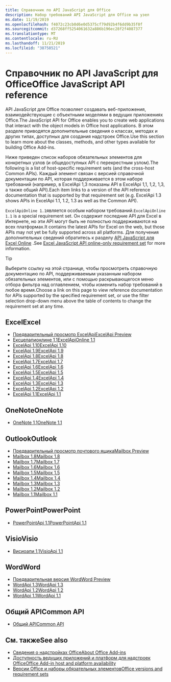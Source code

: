 ```yaml
---
title: Справочник по API JavaScript для Office
description: Набор требований API JavaScript для Office на узел
ms.date: 11/19/2019
ms.openlocfilehash: f4072c23cb0d6e0d5375cf79d92b4f6dd9b35f0f
ms.sourcegitcommit: d37268ff5254061632a886b196ec28f2f4087377
ms.translationtype: MT
ms.contentlocale: ru-RU
ms.lasthandoff: 11/21/2019
ms.locfileid: "38758521"
---
```

# <a name="office-javascript-api-reference"></a><span data-ttu-id="4b818-103">Справочник по API JavaScript для Office</span><span class="sxs-lookup"><span data-stu-id="4b818-103">Office JavaScript API reference</span></span>

<span data-ttu-id="4b818-104">API JavaScript для Office позволяет создавать веб-приложения, взаимодействующие с объектными моделями в ведущих приложениях Office.</span><span class="sxs-lookup"><span data-stu-id="4b818-104">The JavaScript API for Office enables you to create web applications that interact with the object models in Office host applications.</span></span> <span data-ttu-id="4b818-105">В этом разделе приводятся дополнительные сведения о классах, методах и других типах, доступных для создания надстроек Office.</span><span class="sxs-lookup"><span data-stu-id="4b818-105">Use this section to learn more about the classes, methods, and other types available for building Office Add-ins.</span></span>

<span data-ttu-id="4b818-106">Ниже приведен список наборов обязательных элементов для конкретных узлов (и общедоступных API с перекрестным узлом).</span><span class="sxs-lookup"><span data-stu-id="4b818-106">The following is a list of host-specific requirement sets (and the cross-host Common APIs).</span></span> <span data-ttu-id="4b818-107">Каждый элемент связан с версией справочной документации по API, которая поддерживается в этом наборе требований (например, в ExcelApi 1,3 показаны API в ExcelApi 1,1, 1,2, 1,3, а также общий API).</span><span class="sxs-lookup"><span data-stu-id="4b818-107">Each item links to a version of the API reference documentation that is supported by that requirement set (e.g. ExcelApi 1.3 shows APIs in ExcelApi 1.1, 1.2, 1.3 as well as the Common API).</span></span>

<span data-ttu-id="4b818-108">`ExcelApiOnline 1.1`является особым набором требований.</span><span class="sxs-lookup"><span data-stu-id="4b818-108">`ExcelApiOnline 1.1` is a special requirement set.</span></span> <span data-ttu-id="4b818-109">Он содержит последние API для Excel в Интернете, но эти API могут быть не полностью поддерживаются на всех платформах.</span><span class="sxs-lookup"><span data-stu-id="4b818-109">It contains the latest APIs for Excel on the web, but those APIs may not yet be fully supported across all platforms.</span></span> <span data-ttu-id="4b818-110">Для получения дополнительных сведений обратитесь к разделу [API JavaScript для Excel Online](/office/dev/add-ins/reference/requirement-sets/excel-api-online-requirement-set) .</span><span class="sxs-lookup"><span data-stu-id="4b818-110">See [Excel JavaScript API online-only requirement set](/office/dev/add-ins/reference/requirement-sets/excel-api-online-requirement-set) for more information.</span></span>

> [!TIP]
> <span data-ttu-id="4b818-111">Выберите ссылку на этой странице, чтобы просмотреть справочную документацию по API, поддерживаемым указанным набором обязательных элементов, или с помощью раскрывающегося меню отбора фильтра над оглавлением, чтобы изменить набор требований в любое время.</span><span class="sxs-lookup"><span data-stu-id="4b818-111">Choose a link on this page to view reference documentation for APIs supported by the specified requirement set, or use the filter selection drop-down menu above the table of contents to change the requirement set at any time.</span></span>

## <a name="excel"></a><span data-ttu-id="4b818-112">Excel</span><span class="sxs-lookup"><span data-stu-id="4b818-112">Excel</span></span>

- [<span data-ttu-id="4b818-113">Предварительный просмотр ExcelApi</span><span class="sxs-lookup"><span data-stu-id="4b818-113">ExcelApi Preview</span></span>](/javascript/api/excel?view=excel-js-preview)
- [<span data-ttu-id="4b818-114">Ексцелапионлине 1,1</span><span class="sxs-lookup"><span data-stu-id="4b818-114">ExcelApiOnline 1.1</span></span>](/javascript/api/excel?view=excel-js-online)
- [<span data-ttu-id="4b818-115">ExcelApi 1.10</span><span class="sxs-lookup"><span data-stu-id="4b818-115">ExcelApi 1.10</span></span>](/javascript/api/excel?view=excel-js-1.10)
- [<span data-ttu-id="4b818-116">ExcelApi 1.9</span><span class="sxs-lookup"><span data-stu-id="4b818-116">ExcelApi 1.9</span></span>](/javascript/api/excel?view=excel-js-1.9)
- [<span data-ttu-id="4b818-117">ExcelApi 1.8</span><span class="sxs-lookup"><span data-stu-id="4b818-117">ExcelApi 1.8</span></span>](/javascript/api/excel?view=excel-js-1.8)
- [<span data-ttu-id="4b818-118">ExcelApi 1.7</span><span class="sxs-lookup"><span data-stu-id="4b818-118">ExcelApi 1.7</span></span>](/javascript/api/excel?view=excel-js-1.7)
- [<span data-ttu-id="4b818-119">ExcelApi 1.6</span><span class="sxs-lookup"><span data-stu-id="4b818-119">ExcelApi 1.6</span></span>](/javascript/api/excel?view=excel-js-1.6)
- [<span data-ttu-id="4b818-120">ExcelApi 1.5</span><span class="sxs-lookup"><span data-stu-id="4b818-120">ExcelApi 1.5</span></span>](/javascript/api/excel?view=excel-js-1.5)
- [<span data-ttu-id="4b818-121">ExcelApi 1.4</span><span class="sxs-lookup"><span data-stu-id="4b818-121">ExcelApi 1.4</span></span>](/javascript/api/excel?view=excel-js-1.4)
- [<span data-ttu-id="4b818-122">ExcelApi 1.3</span><span class="sxs-lookup"><span data-stu-id="4b818-122">ExcelApi 1.3</span></span>](/javascript/api/excel?view=excel-js-1.3)
- [<span data-ttu-id="4b818-123">ExcelApi 1.2</span><span class="sxs-lookup"><span data-stu-id="4b818-123">ExcelApi 1.2</span></span>](/javascript/api/excel?view=excel-js-1.2)
- [<span data-ttu-id="4b818-124">ExcelApi 1.1</span><span class="sxs-lookup"><span data-stu-id="4b818-124">ExcelApi 1.1</span></span>](/javascript/api/excel?view=excel-js-1.1)

## <a name="onenote"></a><span data-ttu-id="4b818-125">OneNote</span><span class="sxs-lookup"><span data-stu-id="4b818-125">OneNote</span></span>

- [<span data-ttu-id="4b818-126">OneNote 1,1</span><span class="sxs-lookup"><span data-stu-id="4b818-126">OneNote 1.1</span></span>](/javascript/api/onenote?view=onenote-js-1.1)

## <a name="outlook"></a><span data-ttu-id="4b818-127">Outlook</span><span class="sxs-lookup"><span data-stu-id="4b818-127">Outlook</span></span>

- [<span data-ttu-id="4b818-128">Предварительный просмотр почтового ящика</span><span class="sxs-lookup"><span data-stu-id="4b818-128">Mailbox Preview</span></span>](/javascript/api/outlook?view=outlook-js-preview)
- [<span data-ttu-id="4b818-129">Mailbox 1.8</span><span class="sxs-lookup"><span data-stu-id="4b818-129">Mailbox 1.8</span></span>](/javascript/api/outlook?view=outlook-js-1.8)
- [<span data-ttu-id="4b818-130">Mailbox 1.7</span><span class="sxs-lookup"><span data-stu-id="4b818-130">Mailbox 1.7</span></span>](/javascript/api/outlook?view=outlook-js-1.7)
- [<span data-ttu-id="4b818-131">Mailbox 1.6</span><span class="sxs-lookup"><span data-stu-id="4b818-131">Mailbox 1.6</span></span>](/javascript/api/outlook?view=outlook-js-1.6)
- [<span data-ttu-id="4b818-132">Mailbox 1.5</span><span class="sxs-lookup"><span data-stu-id="4b818-132">Mailbox 1.5</span></span>](/javascript/api/outlook?view=outlook-js-1.5)
- [<span data-ttu-id="4b818-133">Mailbox 1.4</span><span class="sxs-lookup"><span data-stu-id="4b818-133">Mailbox 1.4</span></span>](/javascript/api/outlook?view=outlook-js-1.4)
- [<span data-ttu-id="4b818-134">Mailbox 1.3</span><span class="sxs-lookup"><span data-stu-id="4b818-134">Mailbox 1.3</span></span>](/javascript/api/outlook?view=outlook-js-1.3)
- [<span data-ttu-id="4b818-135">Mailbox 1.2</span><span class="sxs-lookup"><span data-stu-id="4b818-135">Mailbox 1.2</span></span>](/javascript/api/outlook?view=outlook-js-1.2)
- [<span data-ttu-id="4b818-136">Mailbox 1.1</span><span class="sxs-lookup"><span data-stu-id="4b818-136">Mailbox 1.1</span></span>](/javascript/api/outlook?view=outlook-js-1.1)

## <a name="powerpoint"></a><span data-ttu-id="4b818-137">PowerPoint</span><span class="sxs-lookup"><span data-stu-id="4b818-137">PowerPoint</span></span>

- [<span data-ttu-id="4b818-138">PowerPointApi 1.1</span><span class="sxs-lookup"><span data-stu-id="4b818-138">PowerPointApi 1.1</span></span>](/javascript/api/powerpoint?view=powerpoint-js-1.1)

## <a name="visio"></a><span data-ttu-id="4b818-139">Visio</span><span class="sxs-lookup"><span data-stu-id="4b818-139">Visio</span></span>

- [<span data-ttu-id="4b818-140">Висиоапи 1,1</span><span class="sxs-lookup"><span data-stu-id="4b818-140">VisioApi 1.1</span></span>](/javascript/api/visio?view=visio-js-1.1)

## <a name="word"></a><span data-ttu-id="4b818-141">Word</span><span class="sxs-lookup"><span data-stu-id="4b818-141">Word</span></span>

- [<span data-ttu-id="4b818-142">Предварительная версия Word</span><span class="sxs-lookup"><span data-stu-id="4b818-142">Word Preview</span></span>](/javascript/api/word?view=word-js-preview)
- [<span data-ttu-id="4b818-143">WordApi 1.3</span><span class="sxs-lookup"><span data-stu-id="4b818-143">WordApi 1.3</span></span>](/javascript/api/word?view=word-js-1.3)
- [<span data-ttu-id="4b818-144">WordApi 1.2</span><span class="sxs-lookup"><span data-stu-id="4b818-144">WordApi 1.2</span></span>](/javascript/api/word?view=word-js-1.2)
- [<span data-ttu-id="4b818-145">WordApi 1.1</span><span class="sxs-lookup"><span data-stu-id="4b818-145">WordApi 1.1</span></span>](/javascript/api/word?view=word-js-1.1)

## <a name="common-api"></a><span data-ttu-id="4b818-146">Общий API</span><span class="sxs-lookup"><span data-stu-id="4b818-146">Common API</span></span>

- [<span data-ttu-id="4b818-147">Общий API</span><span class="sxs-lookup"><span data-stu-id="4b818-147">Common API</span></span>](/javascript/api/office?view=common-js)

## <a name="see-also"></a><span data-ttu-id="4b818-148">См. также</span><span class="sxs-lookup"><span data-stu-id="4b818-148">See also</span></span>

- [<span data-ttu-id="4b818-149">Сведения о надстройках Office</span><span class="sxs-lookup"><span data-stu-id="4b818-149">About Office Add-ins</span></span>](/office/dev/add-ins/overview)
- [<span data-ttu-id="4b818-150">Доступность ведущих приложений и платформ для надстроек Office</span><span class="sxs-lookup"><span data-stu-id="4b818-150">Office Add-in host and platform availability</span></span>](/office/dev/add-ins/overview/office-add-in-availability)
- [<span data-ttu-id="4b818-151">Версии Office и наборы обязательных элементов</span><span class="sxs-lookup"><span data-stu-id="4b818-151">Office versions and requirement sets</span></span>](/office/dev/add-ins/develop/office-versions-and-requirement-sets)
